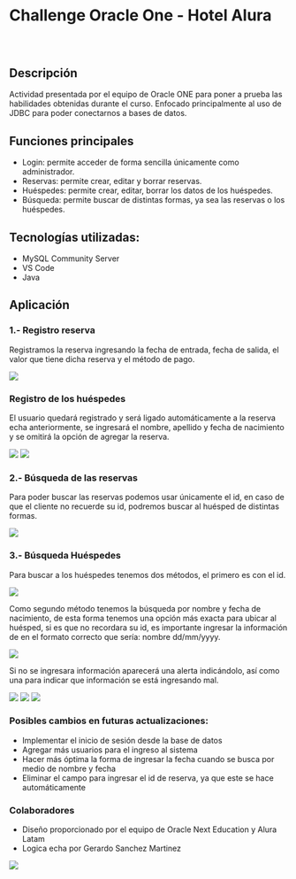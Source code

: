 <h1>Challenge Oracle One - Hotel Alura</h1>
<header><img src="src\main\java\imagenes\aH-150px.png" alt=""></header>
<h2>Descripción</h2>
 <p>Actividad presentada por el equipo de Oracle ONE para poner a prueba las habilidades obtenidas durante el curso. Enfocado principalmente al uso de JDBC para poder conectarnos a bases de datos.
</p>
 <h2>Funciones principales </h2>
<ul>
  <li>Login: permite acceder de forma sencilla únicamente como administrador.</li>
  <li>Reservas: permite crear, editar y borrar reservas.</li>
  <li>Huéspedes: permite crear, editar, borrar los datos de los huéspedes.</li>
  <li>Búsqueda: permite buscar de distintas formas, ya sea las reservas o los huéspedes.</li>
</ul>
<h2>Tecnologías utilizadas:</h2>
<ul>
  <li>MySQL Community Server</li>
  <li>VS Code</li>
  <li>Java</li>
</ul>
<h2>Aplicación</h2>
<h3>1.- Registro reserva</h3>
<p>Registramos la reserva ingresando la fecha de entrada, fecha de salida, el valor que tiene dicha reserva y el método de pago.</p>
<img src="src\main\java\imagenes\screens\primer.jpg">
<h3>Registro de los huéspedes</h3>

<p>El usuario quedará registrado y será ligado automáticamente a la reserva echa anteriormente, se ingresará el nombre, apellido y fecha de nacimiento y se omitirá la opción de agregar la reserva.</p>
<img src="src\main\java\imagenes\screens\segundo.jpg">
<img src="src\main\java\imagenes\screens\datosGuardados.png">
<h3>2.- Búsqueda de las reservas</h3>
<p>Para poder buscar las reservas podemos usar únicamente el id, en caso de que el cliente no recuerde su id, podremos buscar al huésped de distintas formas.</p>
<img src="src\main\java\imagenes\screens\busquedaR.png">
<h3>3.- Búsqueda Huéspedes</h3>
<p>Para buscar a los huéspedes tenemos dos métodos, el primero es con el id.</p>
<img src="src\main\java\imagenes\screens\busquedaH1.png">

<p>Como segundo método tenemos la búsqueda por nombre y fecha de nacimiento, de esta forma tenemos una opción más exacta para ubicar al huésped, si es que no recordara su id, es importante ingresar la información de en el formato correcto que sería: nombre dd/mm/yyyy.</p>
<img src="src\main\java\imagenes\screens\busquedaH2.png">
<p>Si no se ingresara información aparecerá una alerta indicándolo, así como una para indicar que información se está ingresando mal.</p>
<img src="src\main\java\imagenes\screens\busquedasinId.png">
<img src="src\main\java\imagenes\screens\busquedaSinFecha.png">
<img src="src\main\java\imagenes\screens\busquedaSinDia.png">
<h3>Posibles cambios en futuras actualizaciones:</h3>
<ul>
  <li>Implementar el inicio de sesión desde la base de datos</li>
  <li>Agregar más usuarios para el ingreso al sistema</li>
  <li>Hacer más óptima la forma de ingresar la fecha cuando se busca por medio de nombre y fecha</li>
  <li>Eliminar el campo para ingresar el id de reserva, ya que este se hace automáticamente</li>
</ul>
<h3>Colaboradores</h3>
<ul>
  <li>Diseño proporcionado por el equipo de Oracle Next Education y Alura Latam</li>
  <li>Logica echa por Gerardo Sanchez Martinez</li>
</ul>
<a href="https://www.linkedin.com/in/gerardosm/"> <img src="src\main\java\imagenes\screens\icons8-linkedin.svg"></a>